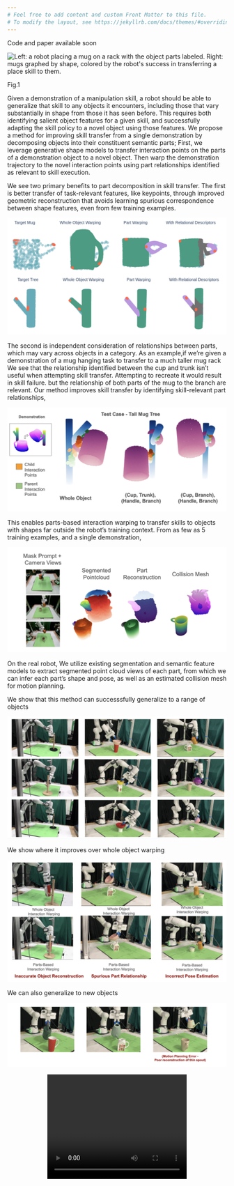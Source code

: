 ```yaml
---
# Feel free to add content and custom Front Matter to this file.
# To modify the layout, see https://jekyllrb.com/docs/themes/#overriding-theme-defaults
---
```


Code and paper available soon

![Left: a robot placing a mug on a rack with the object parts labeled. 
Right: mugs graphed by shape, colored by the robot's success in transferring a place skill to them.](pictures/horiz_opener.png)

Fig.1

Given a demonstration of a manipulation skill, a robot should be able to generalize that skill to any objects it encounters, including those that vary substantially in shape from those it has seen before. This requires both identifying salient object features for a given skill, and successfully adapting the skill policy to a novel object using those features. We propose a method for improving skill transfer from a single demonstration by decomposing objects into their constituent semantic parts; First, we leverage generative shape models to transfer interaction points on the parts of a demonstration object to a novel object. Then warp the demonstration trajectory to the novel interaction points using part relationships identified as relevant to skill execution.

We see two primary benefits to part decomposition in skill transfer. The first is better transfer of task-relevant features, like keypoints, through improved geometric reconstruction that avoids learning spurious correspondence between shape features, even from few training examples.

![](pictures/reconstruction_comparison.png)

The second is independent consideration of relationships between parts, which may vary across objects in a category. As an example,if we’re given a demonstration of a mug hanging task to transfer to a much taller mug rack We see that the relationship identified between the cup and trunk isn’t useful when attempting skill transfer. Attempting to recreate it would result in skill failure. but the relationship of both parts of the mug to the branch are relevant. Our method improves skill transfer by identifying skill-relevant part relationships,

![](pictures/relevant_parts.jpg)

This enables parts-based interaction warping to transfer skills to objects with shapes far outside the robot’s training context. From as few as 5 training examples, and a single demonstration,

![](pictures/reconstruction_from_cam.png)

On the real robot, We utilize existing segmentation and semantic feature models to extract segmented point cloud views of each part, from which we can infer each part’s shape and pose, as well as an estimated collision mesh for motion planning.

We show that this method can successsfully generalize to a range of objects

![](pictures/three_tasks.png)

We show where it improves over whole object warping

![](pictures/whole_fail.png)

We can also generalize to new objects

![](pictures/watering_can.png)

<div class="video"> 
    <video width="320" height="240" controls style="display: block;margin: 0 auto;">
      <source src="videos/supplement.mp4" type="video/mp4">
    </video>
</div>


